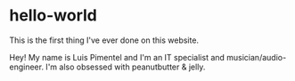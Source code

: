 # hello-world
This is the first thing I've ever done on this website.

Hey! My name is Luis Pimentel and I'm an IT specialist and musician/audio-engineer.
I'm also obsessed with peanutbutter & jelly.

